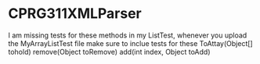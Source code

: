 # CPRG311XMLParser



I am missing tests for these methods in my ListTest, whenever you upload the MyArrayListTest file make sure to inclue tests for these
ToAttay(Object[] tohold)
remove(Object toRemove)
add(int index, Object toAdd)
